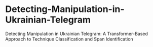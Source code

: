 # Detecting-Manipulation-in-Ukrainian-Telegram
Detecting Manipulation in Ukrainian Telegram: A Transformer-Based Approach to Technique Classification and Span Identification
